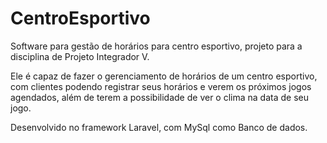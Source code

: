 ﻿# CentroEsportivo

Software para gestão de horários para centro esportivo, projeto para a disciplina de Projeto Integrador V.

Ele é capaz de fazer o gerenciamento de horários de um centro esportivo, com clientes podendo registrar seus horários e verem os próximos jogos agendados, além de terem a possibilidade de ver o clima na data de seu jogo.

Desenvolvido no framework Laravel, com MySql como Banco de dados.
